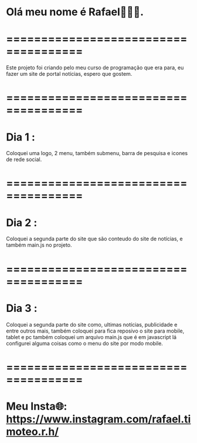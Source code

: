 # Olá meu nome é Rafael👋👋👋.

# ===================================== 

Este projeto foi criando pelo meu curso de programação que era para, eu fazer um site de portal notícias, espero que gostem.

# =====================================

# Dia 1 :
Coloquei uma logo, 2 menu, também submenu, barra de pesquisa e icones de rede social.


# =====================================

# Dia 2 :
Coloquei a segunda parte do site que são conteudo do site de notícias, e também main.js no projeto.

# =====================================

# Dia 3 :
Coloquei a segunda parte do site como, ultimas notícias, publicidade e entre outros mais, também coloquei para fica reposivo o site para mobile, tablet e pc também coloquei um arquivo main.js que é em javascript lá configurei alguma coisas como o menu do site por modo mobile.

# ===================================== 

# Meu Insta🌐: https://www.instagram.com/rafael.timoteo.r.h/
